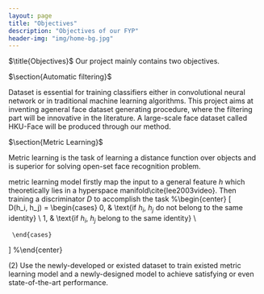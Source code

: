 ```yaml
---
layout: page
title: "Objectives"
description: "Objectives of our FYP"
header-img: "img/home-bg.jpg"
---
```



$\title{Objectives}$
Our project mainly contains two objectives.


$\section{Automatic filtering}$

Dataset is essential for training classifiers either in convolutional neural network or in traditional machine learning algorithms. This project aims at inventing ageneral face dataset generating procedure, where the filtering part will be innovative in the literature. A large-scale face dataset called HKU-Face will be produced through our method. 



$\section{Metric Learning}$


Metric learning is the task of learning a distance function over objects and is superior for solving open-set face recognition problem. 


metric learning model firstly map the input to a general feature $h$ which theoretically lies in a hyperspace manifold\cite{lee2003video}. Then training a discriminator $D$ to accomplish the task 
%\begin{center}
\[   
D(h_i, h_j) = 
     \begin{cases}
       0, & \text{if $h_i$, $h_j$ do not belong to the same identity} \\
       1, & \text{if $h_i$, $h_j$ belong to the same identity} \\
      
     \end{cases}
\]
%\end{center}


(2) Use the newly-developed or existed dataset to train existed metric learning model and a newly-designed model to achieve satisfying or even state-of-the-art performance.